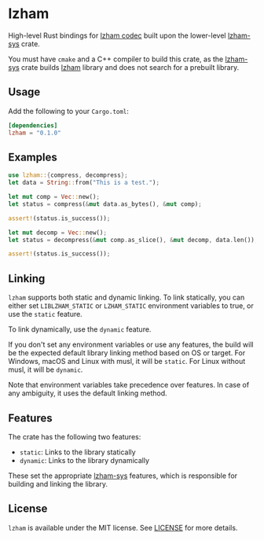 # lzham

High-level Rust bindings for [lzham codec] built upon the lower-level [lzham-sys] crate.

You must have `cmake` and a C++ compiler to build this crate, as the [lzham-sys] crate builds [lzham] library and does not search for a prebuilt library.

## Usage

Add the following to your `Cargo.toml`:

```toml
[dependencies]
lzham = "0.1.0"
```

## Examples

```rust
use lzham::{compress, decompress};
let data = String::from("This is a test.");

let mut comp = Vec::new();
let status = compress(&mut data.as_bytes(), &mut comp);

assert!(status.is_success());

let mut decomp = Vec::new();
let status = decompress(&mut comp.as_slice(), &mut decomp, data.len());

assert!(status.is_success());
```

## Linking

`lzham` supports both static and dynamic linking. To link statically, you can either set `LIBLZHAM_STATIC` or `LZHAM_STATIC` environment variables to true, or use the `static` feature.

To link dynamically, use the `dynamic` feature.

If you don't set any environment variables or use any features, the build will be the expected default library linking method based on OS or target. For Windows, macOS and Linux with musl, it will be `static`. For Linux without musl, it will be `dynamic`.

Note that environment variables take precedence over features. In case of any ambiguity, it uses the default linking method.

## Features

The crate has the following two features:

- `static`: Links to the library statically
- `dynamic`: Links to the library dynamically

These set the appropriate [lzham-sys] features, which is responsible for building and linking the library.

## License

`lzham` is available under the MIT license. See [LICENSE](license) for more details.

[lzham codec]: https://github.com/richgel999/lzham_codec
[lzham]: https://github.com/richgel999/lzham_codec
[`bindgen`]: https://github.com/rust-lang/rust-bindgen
[lzham-sys]: https://github.com/AriusX7/lzham-sys
